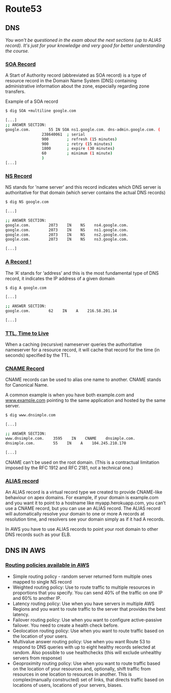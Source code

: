 # Route53

## DNS

_You won't be questioned in the exam about the next sections (up to ALIAS record).
It's just for your knowledge and very good for better understanding the course._

### [SOA Record](https://en.wikipedia.org/wiki/SOA_record)

A Start of Authority record (abbreviated as SOA record) is a type of resource record in the Domain Name System (DNS) containing administrative information about the zone, especially regarding zone transfers.

Example of a SOA record

```bash
$ dig SOA +multiline google.com

[...]
;; ANSWER SECTION:
google.com.        55 IN SOA ns1.google.com. dns-admin.google.com. (
                238640061  ; serial
                900        ; refresh (15 minutes)
                900        ; retry (15 minutes)
                1800       ; expire (30 minutes)
                60         ; minimum (1 minute)
                )
[...]
```

### [NS Record](https://www.cloudflare.com/learning/dns/dns-records/dns-ns-record/)

NS stands for 'name server' and this record indicates which DNS server is authoritative for that domain (which server contains the actual DNS records)

```bash
$ dig NS google.com

[...]

;; ANSWER SECTION:
google.com.        2073    IN    NS    ns4.google.com.
google.com.        2073    IN    NS    ns1.google.com.
google.com.        2073    IN    NS    ns2.google.com.
google.com.        2073    IN    NS    ns3.google.com.

[...]
```

### [A Record !](https://www.cloudflare.com/learning/dns/dns-records/dns-a-record/)

The ‘A’ stands for ‘address’ and this is the most fundamental type of DNS record, it indicates the IP address of a given domain

```bash
$ dig A google.com

[...]

;; ANSWER SECTION:
google.com.        62    IN    A    216.58.201.14

[...]
```

### [TTL, Time to Live](https://en.wikipedia.org/wiki/Time_to_live#DNS_records)

When a caching (recursive) nameserver queries the authoritative nameserver for a resource record, it will cache that record for the time (in seconds) specified by the TTL.

### [CNAME Record](https://support.dnsimple.com/articles/cname-record/)

CNAME records can be used to alias one name to another. CNAME stands for Canonical Name.

A common example is when you have both example.com and www.example.com pointing to the same application and hosted by the same server.

```bash
$ dig www.dnsimple.com

[...]

;; ANSWER SECTION:
www.dnsimple.com.    3595    IN    CNAME    dnsimple.com.
dnsimple.com.        55    IN    A    104.245.210.170

[...]
```

CNAME can't be used on the root domain. (This is a contractual limitation imposed by the RFC 1912 and RFC 2181, not a technical one.)

### [ALIAS record](https://support.dnsimple.com/articles/alias-record/)

An ALIAS record is a virtual record type we created to provide CNAME-like behaviour on apex domains.
For example, if your domain is example.com and you want it to point to a hostname like myapp.herokuapp.com, you can’t use a CNAME record, but you can use an ALIAS record. The ALIAS record will automatically resolve your domain to one or more A records at resolution time, and resolvers see your domain simply as if it had A records.

In AWS you have to use ALIAS records to point your root domain to other DNS records such as your ELB.

## DNS IN AWS

### [Routing policies available in AWS](https://docs.aws.amazon.com/Route53/latest/DeveloperGuide/routing-policy.html)

* Simple routing policy - random server returned form multiple ones mapped to single NS record
* Weighted routing policy: Use to route traffic to multiple resources in proportions that you specify. You can send 40% of the traffic on one IP and 60% to another IP.
* Latency routing policy: Use when you have servers in multiple AWS Regions and you want to route traffic to the server that provides the best latency.
* Failover routing policy: Use when you want to configure active-passive failover.
You need to create a health check before.
* Geolocation routing policy: Use when you want to route traffic based on the location of your users.
* Multivalue answer routing policy: Use when you want Route 53 to respond to DNS queries with up to eight healthy records selected at random. Also possible to use healthchecks (this will exclude unhealthy servers from response)
* Geoproximity routing policy: Use when you want to route traffic based on the location of your resources and, optionally, shift traffic from resources in one location to resources in another. This is complex(manually constructed) set of links, that directs traffic based on locations of users, locations of your servers, biases.
